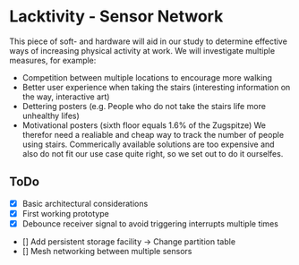 # Lacktivity - Sensor Network
This piece of soft- and hardware will aid in our study to determine effective ways of increasing physical activity
at work. We will investigate multiple measures, for example:
 - Competition between multiple locations to encourage more walking
 - Better user experience when taking the stairs (interesting information on the way, interactive art)
 - Dettering posters (e.g. People who do not take the stairs life more unhealthy lifes)
 - Motivational posters (sixth floor equals 1.6% of the Zugspitze)
We therefor need a realiable and cheap way to track the number of people using stairs. Commerically available solutions
are too expensive and also do not fit our use case quite right, so we set out to do it ourselfes.

## ToDo
- [x] Basic architectural considerations
- [x] First working prototype
- [x] Debounce receiver signal to avoid triggering interrupts multiple times
- [] Add persistent storage facility
    -> Change partition table
- [] Mesh networking between multiple sensors